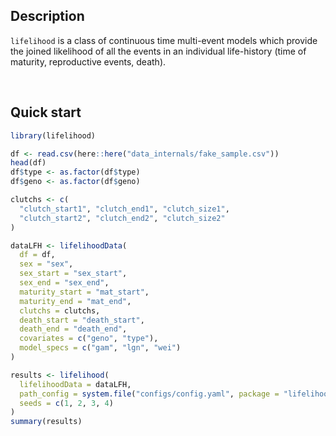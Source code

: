 <br><br>

## Description

`lifelihood` is a class of continuous time multi-event models which provide the joined likelihood of all the events in an individual life-history (time of maturity, reproductive events, death).

<br>

## Quick start

```r
library(lifelihood)

df <- read.csv(here::here("data_internals/fake_sample.csv"))
head(df)
df$type <- as.factor(df$type)
df$geno <- as.factor(df$geno)

clutchs <- c(
  "clutch_start1", "clutch_end1", "clutch_size1",
  "clutch_start2", "clutch_end2", "clutch_size2"
)

dataLFH <- lifelihoodData(
  df = df,
  sex = "sex",
  sex_start = "sex_start",
  sex_end = "sex_end",
  maturity_start = "mat_start",
  maturity_end = "mat_end",
  clutchs = clutchs,
  death_start = "death_start",
  death_end = "death_end",
  covariates = c("geno", "type"),
  model_specs = c("gam", "lgn", "wei")
)

results <- lifelihood(
  lifelihoodData = dataLFH,
  path_config = system.file("configs/config.yaml", package = "lifelihood"),
  seeds = c(1, 2, 3, 4)
)
summary(results)
```
